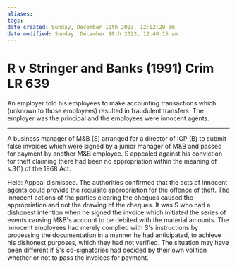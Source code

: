 ```yaml
---
aliases: 
tags: 
date created: Sunday, December 10th 2023, 12:02:29 am
date modified: Sunday, December 10th 2023, 12:40:15 am
---
```


# R v Stringer and Banks (1991) Crim LR 639

An employer told his employees to make accounting transactions which (unknown to those employees) resulted in fraudulent transfers. The employer was the principal and the employees were innocent agents.

---

A business manager of M&B (S) arranged for a director of IGP (B) to submit false invoices which were signed by a junior manager of M&B and passed for payment by another M&B employee. S appealed against his conviction for theft claiming there had been no appropriation within the meaning of s.3(1) of the 1968 Act.

Held: Appeal dismissed. The authorities confirmed that the acts of innocent agents could provide the requisite appropriation for the offence of theft. The innocent actions of the parties clearing the cheques caused the appropriation and not the drawing of the cheques. It was S who had a dishonest intention when he signed the invoice which initiated the series of events causing M&B's account to be debited with the material amounts. The innocent employees had merely complied with S's instructions by processing the documentation in a manner he had anticipated, to achieve his dishonest purposes, which they had not verified. The situation may have been different if S's co-signatories had decided by their own volition whether or not to pass the invoices for payment.
